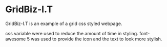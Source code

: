 # GridBiz-I.T
GridBiz-I.T is an example of a grid css styled webpage.

css variable were used to reduce the amount of time in styling.
font-awesome 5 was used to provide the icon and the text to look more stylish.


